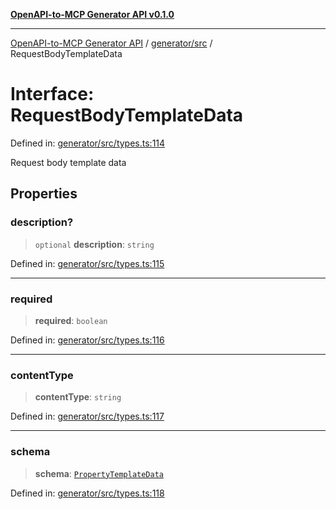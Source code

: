 [**OpenAPI-to-MCP Generator API v0.1.0**](../../../README.md)

***

[OpenAPI-to-MCP Generator API](../../../modules.md) / [generator/src](../README.md) / RequestBodyTemplateData

# Interface: RequestBodyTemplateData

Defined in: [generator/src/types.ts:114](https://github.com/salacoste/openapi-mcp-generator/blob/fda5c6400a831cddbad9eacd652e11b2f7410b22/packages/generator/src/types.ts#L114)

Request body template data

## Properties

### description?

> `optional` **description**: `string`

Defined in: [generator/src/types.ts:115](https://github.com/salacoste/openapi-mcp-generator/blob/fda5c6400a831cddbad9eacd652e11b2f7410b22/packages/generator/src/types.ts#L115)

***

### required

> **required**: `boolean`

Defined in: [generator/src/types.ts:116](https://github.com/salacoste/openapi-mcp-generator/blob/fda5c6400a831cddbad9eacd652e11b2f7410b22/packages/generator/src/types.ts#L116)

***

### contentType

> **contentType**: `string`

Defined in: [generator/src/types.ts:117](https://github.com/salacoste/openapi-mcp-generator/blob/fda5c6400a831cddbad9eacd652e11b2f7410b22/packages/generator/src/types.ts#L117)

***

### schema

> **schema**: [`PropertyTemplateData`](PropertyTemplateData.md)

Defined in: [generator/src/types.ts:118](https://github.com/salacoste/openapi-mcp-generator/blob/fda5c6400a831cddbad9eacd652e11b2f7410b22/packages/generator/src/types.ts#L118)
